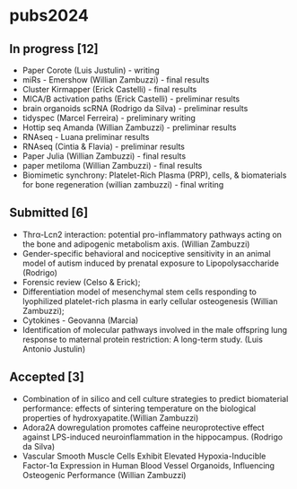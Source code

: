 # pubs2024

## In progress [12]
- Paper Corote (Luis Justulin) - writing
- miRs - Emershow (Willian Zambuzzi) - final results
- Cluster Kirmapper (Erick Castelli) - final results
- MICA/B activation paths (Erick Castelli) - preliminar results
- brain organoids scRNA (Rodrigo da Silva) - preliminar results
- tidyspec (Marcel Ferreira) - preliminary writing
- Hottip seq Amanda (Willian Zambuzzi) - preliminar results
- RNAseq - Luana preliminar results
- RNAseq (Cintia & Flavia) - preliminar results
- Paper Julia (Willian Zambuzzi) - final results
- paper metiloma (Willian Zambuzzi) - final results
- Biomimetic synchrony: Platelet-Rich Plasma (PRP), cells, & biomaterials for bone regeneration (willian zambuzzi) - final writing

## Submitted [6]
- Thrα-Lcn2 interaction: potential pro-inflammatory pathways acting on the bone and adipogenic metabolism axis. (Willian Zambuzzi)
- Gender-specific behavioral and nociceptive sensitivity in an animal model of autism induced by prenatal exposure to Lipopolysaccharide (Rodrigo)
- Forensic review (Celso & Erick);
- Differentiation model of mesenchymal stem cells responding to lyophilized platelet-rich plasma in early cellular osteogenesis (Willian Zambuzzi);
- Cytokines - Geovanna (Marcia)
- Identification of molecular pathways involved in the male offspring lung response to maternal protein restriction: A long-term study. (Luis Antonio Justulin)

## Accepted [3]
- Combination of in silico and cell culture strategies to predict biomaterial performance: effects of sintering temperature on the biological properties of hydroxyapatite.(Willian Zambuzzi)
- Adora2A dowregulation promotes caffeine neuroprotective effect against LPS-induced neuroinflammation in the hippocampus. (Rodrigo da Silva)
- Vascular Smooth Muscle Cells Exhibit Elevated Hypoxia-Inducible Factor-1α Expression in Human Blood Vessel Organoids, Influencing Osteogenic Performance (Willian Zambuzzi)

